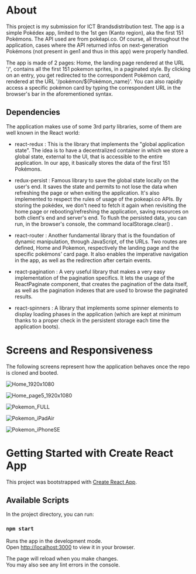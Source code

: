 # About

This project is my submission for ICT Brandsdistribution test. The app is a simple Pokédex app, limited to the 1st gen
(Kanto region), aka the first 151 Pokémons. The API used are from pokéapi.co. Of course, all throughout the application,
cases where the API returned infos on next-generation Pokémons (not present in gen1 and thus in this app) were
properly handled. 

The app is made of 2 pages: Home, the landing page rendered at the URL '/', contains all the first 151 pokemon sprites, 
in a paginated style. By clicking on an entry, you get redirected to the correspondent Pokémon card, rendered at the URL 
'/pokémon/${Pokémon_name}'. You can also rapidly access a specific pokémon card by typing the correspondent URL in the 
browser's bar in the aforementioned syntax. 


## Dependencies

The application makes use of some 3rd party libraries, some of them are well known in the React world:

- react-redux : This is the library that implements the "global application state". The idea is to have a decentralized 
container in which we store a global state, external to the UI, that is accessible to the entire application. In our app,
it basically stores the data of the first 151 Pokémons.

- redux-persist : Famous library to save the global state locally on the user's end. It saves the state and permits to not lose
the data when refreshing the page or when exiting the application. It's also implemented to respect the rules of usage of the
pokeapi.co APIs. By storing the pokédex, we don't need to fetch it again when revisiting the home page or rebooting/refreshing
the application, saving resources on both client's end and server's end. To flush the persisted data, you can run, in the browser's
console, the command localStorage.clear() .

- react-router : Another fundamental library that is the foundation of dynamic manipulation, through JavaScript, of the URLs. Two
routes are defined, Home and Pokemon, respectively the landing page and the specific pokémons' card page. It also enables the
imperative navigation in the app, as well as the redirection after certain events.

- react-pagination : A very useful library that makes a very easy implementation of the pagination specifics. It lets the usage of
the ReactPaginate component, that creates the pagination of the data itself, as well as the pagination indexes that are used to
browse the paginated results.

- react-spinners : A library that implements some spinner elements to display loading phases in the application (which are kept at
minimum thanks to a proper check in the persistent storage each time the application boots).


# Screens and Responsiveness

The following screens represent how the application behaves once the repo is cloned and booted.


![Home_1920x1080](https://github.com/GianlucaDore/brandsdistribution_test/assets/51960987/b4a7d51d-d5e2-4876-9e17-3be711d2199c)


![Home_page5_1920x1080](https://github.com/GianlucaDore/brandsdistribution_test/assets/51960987/18a80ec1-f1b4-4b63-85e2-9ac9fd9f86a4)


![Pokemon_FULL](https://github.com/GianlucaDore/brandsdistribution_test/assets/51960987/4ee92b52-ed54-40de-b00d-9b2893730eec)


![Pokemon_iPadAir](https://github.com/GianlucaDore/brandsdistribution_test/assets/51960987/2cb8641d-4fae-4d89-8a1f-b15485ed137d)


![Pokemon_iPhoneSE](https://github.com/GianlucaDore/brandsdistribution_test/assets/51960987/c9fc797f-6aa5-4578-911a-6af99ca4abd0)




# Getting Started with Create React App

This project was bootstrapped with [Create React App](https://github.com/facebook/create-react-app).

## Available Scripts

In the project directory, you can run:

### `npm start`

Runs the app in the development mode.\
Open [http://localhost:3000](http://localhost:3000) to view it in your browser.

The page will reload when you make changes.\
You may also see any lint errors in the console.
